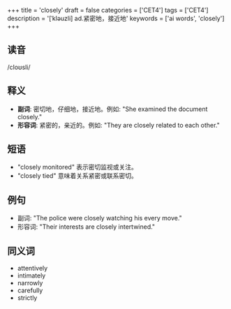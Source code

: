 +++
title = 'closely'
draft = false
categories = ['CET4']
tags = ['CET4']
description = '[ˈkləuzli] ad.紧密地，接近地'
keywords = ['ai words', 'closely']
+++

## 读音
/cloʊsli/

## 释义
- **副词**: 密切地，仔细地，接近地。例如: "She examined the document closely."
- **形容词**: 紧密的，亲近的。例如: "They are closely related to each other."

## 短语
- "closely monitored" 表示密切监视或关注。
- "closely tied" 意味着关系紧密或联系密切。

## 例句
- 副词: "The police were closely watching his every move."
- 形容词: "Their interests are closely intertwined."

## 同义词
- attentively
- intimately
- narrowly
- carefully
- strictly
